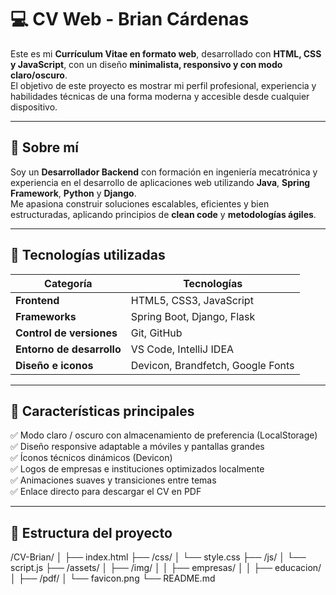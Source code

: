 # 💻 CV Web - Brian Cárdenas

Este es mi **Currículum Vitae en formato web**, desarrollado con **HTML, CSS y JavaScript**, con un diseño **minimalista, responsivo y con modo claro/oscuro**.  
El objetivo de este proyecto es mostrar mi perfil profesional, experiencia y habilidades técnicas de una forma moderna y accesible desde cualquier dispositivo.

---

## 🧠 Sobre mí

Soy un **Desarrollador Backend** con formación en ingeniería mecatrónica y experiencia en el desarrollo de aplicaciones web utilizando **Java**, **Spring Framework**, **Python** y **Django**.  
Me apasiona construir soluciones escalables, eficientes y bien estructuradas, aplicando principios de **clean code** y **metodologías ágiles**.

---

## 🚀 Tecnologías utilizadas

| Categoría | Tecnologías |
|------------|--------------|
| **Frontend** | HTML5, CSS3, JavaScript |
| **Frameworks** | Spring Boot, Django, Flask |
| **Control de versiones** | Git, GitHub |
| **Entorno de desarrollo** | VS Code, IntelliJ IDEA |
| **Diseño e iconos** | Devicon, Brandfetch, Google Fonts |

---

## 🌙 Características principales

✅ Modo claro / oscuro con almacenamiento de preferencia (LocalStorage)  
✅ Diseño responsive adaptable a móviles y pantallas grandes  
✅ Íconos técnicos dinámicos (Devicon)  
✅ Logos de empresas e instituciones optimizados localmente  
✅ Animaciones suaves y transiciones entre temas  
✅ Enlace directo para descargar el CV en PDF  

---

## 🧩 Estructura del proyecto

/CV-Brian/
│
├── index.html
├── /css/
│ └── style.css
├── /js/
│ └── script.js
├── /assets/
│ ├── /img/
│ │ ├── empresas/
│ │ ├── educacion/
│ ├── /pdf/
│ └── favicon.png
└── README.md
